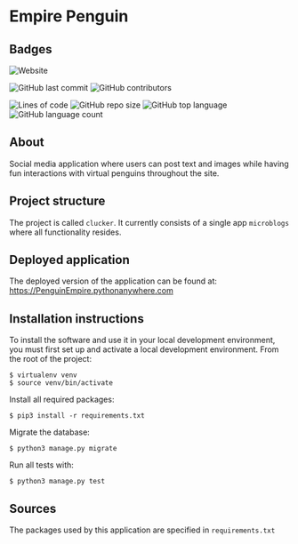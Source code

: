 # Empire Penguin

## Badges
![Website](https://img.shields.io/website?down_color=red&down_message=offline&up_color=blue&up_message=online&url=https%3A%2F%2FPenguinempire.pythonanywhere.com)

![GitHub last commit](https://img.shields.io/github/last-commit/Bhavik-Gilbert/Empire-Penguin)
![GitHub contributors](https://img.shields.io/github/contributors/Bhavik-Gilbert/Empire-Penguin)

![Lines of code](https://img.shields.io/tokei/lines/github/Bhavik-Gilbert/Empire-Penguin)
![GitHub repo size](https://img.shields.io/github/repo-size/Bhavik-Gilbert/Empire-Penguin)
![GitHub top language](https://img.shields.io/github/languages/top/Bhavik-Gilbert/Empire-Penguin)
![GitHub language count](https://img.shields.io/github/languages/count/Bhavik-Gilbert/Empire-Penguin)

## About
Social media application where users can post text and images while having fun interactions with virtual penguins throughout the site.

## Project structure
The project is called `clucker`.  It currently consists of a single app `microblogs` where all functionality resides.

## Deployed application
The deployed version of the application can be found at: https://PenguinEmpire.pythonanywhere.com

## Installation instructions
To install the software and use it in your local development environment, you must first set up and activate a local development environment.  From the root of the project:

```
$ virtualenv venv
$ source venv/bin/activate
```

Install all required packages:

```
$ pip3 install -r requirements.txt
```

Migrate the database:

```
$ python3 manage.py migrate
```

Run all tests with:
```
$ python3 manage.py test
```

## Sources
The packages used by this application are specified in `requirements.txt`

 
